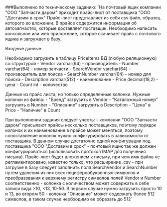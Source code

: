 ###Выполнено по техническому заданию:
`На почтовый ящик компании "ООО "Запчасти даром" приходит прайс-лист от поставщика "ООО "Доставим в срок"
Прайс-лист представляет из себя csv файл, образец которого во вложении. В прайсе содержится информация об автозапчастях, которые доставляет поставщик.
Необходимо написать консольное или web приложение, которое скачивает прайс с почтового ящика и загружает в базу.

Входные данные.

Необходимо загрузить в таблицу PriceItems БД (любую реляционную) со структурой
	- Vendor varchar(64) - производитель
	- Number varchar(64) - номер запчасти
	- SearchVendor varchar(64) - производитель для поиска
	- SearchNumber varchar(64) - номер для поиска
	- Description varchar(512) - наименование
	- Price decimal(18,2) - цена
	- Count int - количество

Данные из прайс листа, но только определенные колонки.
Нужные колонки из файла: 
	- "Бренд" загрузить в Vendor
	- "Каталожный номер" загрузить в Number
	- "Описание" загрузить в Description
	- "Цена" в Price
	- "Наличие" в Count

	
При выполнении задания следует учесть:
	- компании "ООО "Запчасти даром" присылают прайсы несколько поставщиков, поэтому порядок колонок и их наименование
	в прайсе может меняться, поэтому сопоставление колонок нужно конфигурировать в зависимости от поставщика. В данном случае
	достаточно одной конфигурации под поставщика "ООО "Доставим в срок"
	- почтовый ящик так же должен конфигурироваться (использовать протокол IMAP для получения письма). 
	Прайс-лист будет вложением к письму, при чем имя файла не регламентировано, известно только, что расширение .csv
	- при загрузке в базу следует заполнить поля SearchVendor и SearchNumber путем удаления из них всех нецифернобуквенных символов 
	и преобразования к верхнему регистру символов полей Vendor и Number соответственно
	- колонка с количеством может содержать в себе записи вида >10, <13, 10-50. В первом случае нужно загрузить просто 10 и 13, во втором 50
	- колонка "Описание" может содержать более 512 символов, в таком случае необходимо ее обрезать до 512`